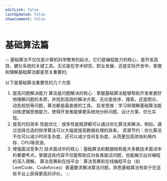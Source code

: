 ```yaml
---
editLink: false
lastUpdated: false
showComment: false
---
```


# 基础算法篇

:::
基础算法不仅仅是计算机科学教育的起点，它们是编程能力的核心，是开发高效、健壮系统的关键工具。无论是在学术研究、职业发展，还是实际开发中，掌握和理解基础算法都是至关重要的;

以下是基础算法重要性的几个方面
1. 提高问题解决能力
   算法是问题解决的核心：掌握基础算法能够帮助开发者更好地理解问题的本质，并找到高效的解决方案。无论是排序、搜索，还是图论、动态规划等问题，算法都是最直接的工具。
   启发思维：学习和理解基础算法能训练逻辑思维能力，使得开发者能够更系统地分析问题、设计方案、优化实现。
2. 提高代码效率
   性能优化：很多性能瓶颈都可以通过优化算法来解决。例如，通过选择合适的排序算法可以大幅度提高数据处理的效率。
   资源节约：优化算法不仅可以减少时间复杂度，还可以减少空间复杂度，从而更加高效地利用内存、CPU等资源。
3. 增强面试竞争力
   技术面试中的核心：基础算法和数据结构是大多数技术面试中的重要考点。掌握这些内容不仅能帮助应对各类面试问题，也能展示出对编程的深入理解。
   算法竞赛和在线平台：算法竞赛和在线编程平台（如LeetCode、Codeforces）普遍要求解决算法问题，熟悉基础算法有助于在这些平台上获得更高的评价。
:::
